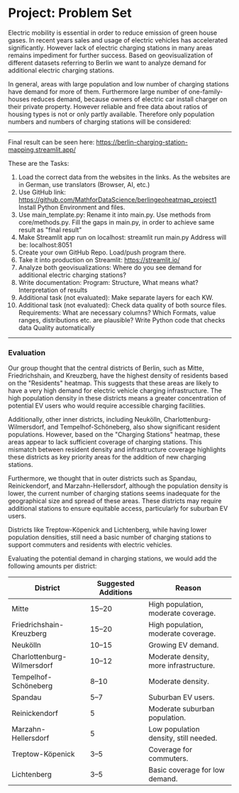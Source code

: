 # Project: Problem Set

Electric mobility is essential in order to reduce emission of green house gases. In recent years sales and usage of electric vehicles has accelerated significantly. However lack of electric charging stations in many areas remains impediment for further success. Based on geovisualization of different datasets referring to Berlin we want to analyze demand for additional electric charging stations. 

In general, areas with large population and low number of charging stations have demand for more of them. Furthermore large number of one-family-houses reduces demand, because owners of electric car install charger on their private property. However reliable and free data about ratios of housing types is not or only partly available. Therefore only population numbers and numbers of charging stations will be considered:

---

Final result can be seen here: https://berlin-charging-station-mapping.streamlit.app/

These are the Tasks:
1) Load the correct data from the websites in the links. As the websites are in German, use translators (Browser, AI, etc.) 
2) Use GitHub link: https://github.com/MathforDataScience/berlingeoheatmap_project1
	Install Python Environment and files.
3) Use main_template.py: Rename it into main.py. Use methods from core/methods.py. Fill the gaps in main.py, in order to achieve same result as "final result"
4) Make Streamlit app run on localhost: 
	streamlit run main.py
	Address will be: localhost:8051
5) Create your own GitHub Repo. Load/push program there. 
6) Take it into production on Streamlit: https://streamlit.io/ 
7) Analyze both geovisualizations: Where do you see demand for additional electric charging stations?
8) Write documentation: 
	Program: Structure, What means what?
	Interpretation of results
9)  Additional task (not evaluated): Make separate layers for each KW.
10) Additional task (not evaluated): Check data quality of both source files.
	Requirements: What are necessary columns? Which Formats, value ranges, distributions etc. are plausible?
	Write Python code that checks data Quality automatically

---

### Evaluation

Our group thought that the central districts of Berlin, such as Mitte, Friedrichshain, and Kreuzberg, have the highest density of residents based on the "Residents" heatmap. This suggests that these areas are likely to have a very high demand for electric vehicle charging infrastructure. The high population density in these districts means a greater concentration of potential EV users who would require accessible charging facilities.

Additionally, other inner districts, including Neukölln, Charlottenburg-Wilmersdorf, and Tempelhof-Schöneberg, also show significant resident populations. However, based on the "Charging Stations" heatmap, these areas appear to lack sufficient coverage of charging stations. This mismatch between resident density and infrastructure coverage highlights these districts as key priority areas for the addition of new charging stations.

Furthermore, we thought that in outer districts such as Spandau, Reinickendorf, and Marzahn-Hellersdorf, although the population density is lower, the current number of charging stations seems inadequate for the geographical size and spread of these areas. These districts may require additional stations to ensure equitable access, particularly for suburban EV users.

Districts like Treptow-Köpenick and Lichtenberg, while having lower population densities, still need a basic number of charging stations to support commuters and residents with electric vehicles.

Evaluating the potential demand in charging stations, we would add the following amounts per district:

| **District**               | **Suggested Additions** | **Reason**                              |
|----------------------------|-------------------------|------------------------------------------|
| Mitte                     | 15–20                  | High population, moderate coverage.     |
| Friedrichshain-Kreuzberg  | 15–20                  | High population, moderate coverage.     |
| Neukölln                  | 10–15                  | Growing EV demand.                      |
| Charlottenburg-Wilmersdorf| 10–12                  | Moderate density, more infrastructure.  |
| Tempelhof-Schöneberg      | 8–10                   | Moderate density.                       |
| Spandau                   | 5–7                    | Suburban EV users.                      |
| Reinickendorf             | 5                      | Moderate suburban population.           |
| Marzahn-Hellersdorf       | 5                      | Low population density, still needed.   |
| Treptow-Köpenick          | 3–5                    | Coverage for commuters.                 |
| Lichtenberg               | 3–5                    | Basic coverage for low demand.          |
